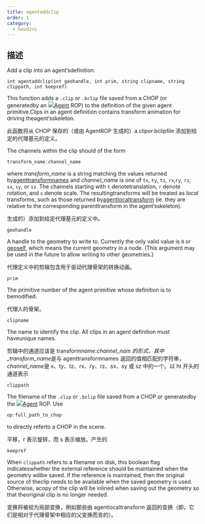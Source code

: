 ```yaml
---
title: agentaddclip
order: 1
category:
  - houdini
---
```

    
## 描述

Add a clip into an agent‘sdefinition.

`int agentaddclip(int geohandle, int prim, string clipname, string clippath, int keepref)`

This function adds a `.clip` or `.bclip` file saved from a CHOP (or
generatedby an
[![](../../icons/CROWDS/agent.svg)Agent](../../nodes/out/agent.html "This
output operator is used to write agent definition files.") ROP) to the
definition of the given agent primitive.Clips in an agent definition contains
transform animation for driving theagent‘sskeleton.

此函数将从 CHOP 保存的（或由 AgentROP 生成的）a.clipor.bclipfile 添加到给定的代理基元的定义。

The channels within the clip should of the form

```c
transform_name:channel_name
```

where _transform_name_ is a string matching the
values returned by[agenttransformnames](agenttransformnames.html "Returns the
name of each transform in an agent primitive‘srig.") and _channel_name_ is
one of `tx`, `ty`, `tz`, `rx`,`ry`, `rz`, `sx`, `sy`, or `sz`. The channels
starting with `t` denotetranslation, `r` denote rotation, and `s` denote
scale. The resultingtransforms will be treated as _local_ transforms, such as
those returned by[agentlocaltransform](agentlocaltransform.html "Returns the
current local space transform of an agent primitive‘sbone.") (ie. they are
relative to the corresponding parenttransform in the agent‘sskeleton).

生成的）添加到给定代理基元的定义中。

`geohandle`

A handle to the geometry to write to. Currently the only valid value is `0` or
[geoself](geoself.html "Returns a handle to the current geometry."), which
means the current geometry in a node. (This argument may be used in the future
to allow writing to other geometries.)

代理定义中的剪辑包含用于驱动代理骨架的转换动画。

`prim`

The primitive number of the agent primitive whose definition is to bemodified.

代理人的骨架。

`clipname`

The name to identify the clip. All clips in an agent definition must
haveunique names.

剪辑中的通道应该是 transform*name:channel_nam 的形式，其中\_transform_name*是与 agenttransformnames 返回的值相匹配的字符串，*channel_name*是 x、ty、tz、rx、ry、rz、sx、sy 或 sz 中的一个。以 ht 开头的通道表示

`clippath`

The filename of the `.clip` or `.bclip` file saved from a CHOP or generatedby
the [![](../../icons/CROWDS/agent.svg)Agent](../../nodes/out/agent.html "This
output operator is used to write agent definition files.") ROP. Use

```c
op:full_path_to_chop
```

to directly referto a CHOP in the scene.

平移，r 表示旋转，而 s 表示缩放。产生的

`keepref`

When `clippath` refers to a filename on disk, this boolean flag
indicateswhether the external reference should be maintained when the geometry
willbe saved. If the reference is maintained, then the original source of
theclip needs to be available when the saved geometry is used. Otherwise,
acopy of the clip will be inlined when saving out the geometry so that
theoriginal clip is no longer needed.

变换将被视为局部变换，例如那些由 agentlocaltransform 返回的变换（即，它们是相对于代理骨架中相应的父变换而言的）。
